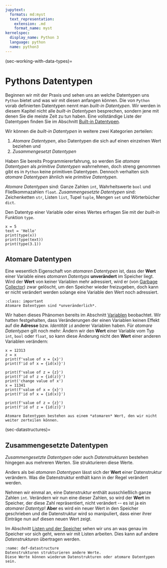 ```yaml
---
jupytext:
  formats: md:myst
  text_representation:
    extension: .md
    format_name: myst
kernelspec:
  display_name: Python 3
  language: python
  name: python3
---
```


(sec-working-with-data-types)=
# Pythons Datentypen

Beginnen wir mit der Praxis und sehen uns an welche Datentypen uns ``Python`` bietet und was wir mit diesen anfangen können.
Die von ``Python`` vorab definierten Datentypen nennt man *built-in Datentypen*.
Wir werden in diesem Kapitel nicht alle *built-in Datentypen* besprechen, sondern jene mit denen Sie die meiste Zeit zu tun haben.
Eine vollständige Liste der Datentypen finden Sie im Abschnitt [Built-in Datentypen](sec-built-in-data-types).

Wir können die *built-in Datentypen* in weitere zwei Kategorien zerteilen:

1. *Atomare Datentypen*, also Datentypen die sich auf einen einzelnen Wert beziehen und
2. *Zusammengesetzt Datentypen*

Haben Sie bereits Programmiererfahrung, so werden Sie *atomare Datentypen* als *primitive Datentypen* wahrnehmen, doch streng genommen gibt es in ``Python`` keine primitiven Datentypen.
Dennoch verhalten sich *atomare Datentypen* ähnlich wie *primitive Datentypen*.

*Atomare Datentypen* sind: Ganze Zahlen ``int``, Wahrheitswerte ``bool`` und Fließkommazahlen ``float``.
*Zusammengesetzte Datentypen* sind: Zeichenketten ``str``, Listen ``list``, Tupel ``tuple``, Mengen ``set`` und Wörterbücher ``dict``.

Den Datentyp einer Variable oder eines Wertes erfragen Sie mit der *built-in* Funktion ``type``.

```{code-cell} python3
x = 5
text = 'Hello'
print(type(x))
print(type(text))
print(type(3.1))
```

## Atomare Datentypen 

Eine wesentlich Eigenschaft von *atomaren Datentypen* ist, dass der **Wert** einer Variable eines *atomaren Datentyps* **unverändert** im Speicher liegt.
Wird der **Wert** von keiner Variablen mehr adressiert, wird er (von [Garbage Collector](def-garbage-collector)) zwar gelöscht, um den Speicher wieder freizugeben, doch kann er nicht verändert werden solange eine Variable den Wert noch adressiert.

```{admonition} Unveränderliche atomare Datentypen
:class: important
Atomare Datentypen sind *unveränderlich*.
```

Wir haben dieses Phänomen bereits im Abschnitt [Variablen](sec-variables) beobachtet.
Wir hatten festgehalten, dass Veränderungen der einen Variablen keinen Effekt auf die **Adresse** bzw. *Identität* ``id`` anderer Variablen haben.
Für *atomare Datentypen* gilt noch mehr: Ändern wir den **Wert** einer Variable vom Typ ``int``, ``bool`` oder ``float``, so kann diese Änderung nicht den **Wert** einer anderen Variablen verändern: 

```{code-cell} python3
x = 12313
z = x
print(f'value of x = {x}')
print(f'id of x = {id(x)}')

print(f'value of z = {z}')
print(f'id of z = {id(z)}')
print('change value of x')
x = 11341
print(f'value of x = {x}')
print(f'id of x = {id(x)}')

print(f'value of z = {z}')
print(f'id of z = {id(z)}')
```

```{admonition} Atomare Datentypen
Atomare Datentypen bestehen aus einem *atomaren* Wert, den wir nicht weiter zerteilen können.
```

(sec-datastructures)=
## Zusammengesetzte Datentypen

*Zusammengesetzte Datentypen* oder auch *Datenstrukturen* bestehen hingegen aus mehreren Werten.
Sie strukturieren diese Werte.

Anders als bei *atomaren Datentypen* lässt sich der **Wert** einer Datenstruktur verändern.
Was die Datenstruktur enthält kann in der Regel verändert werden.

Nehmen wir einmal an, eine Datenstruktur enthält ausschließlich ganze Zahlen ``int``.
Verändern wir nun eine dieser Zahlen, so wird der **Wert** im Speicher, der diese Zahl repräsentiert, nicht verändert -- es ist ja ein *atomarer Datentyp*!
**Aber** es wird ein neuer Wert in den Speicher geschrieben und die Datenstruktur wird so manipuliert, dass einer ihrer Einträge nun auf diesen neuen Wert zeigt.

Im Abschnitt [Listen und der Speicher](sec-list-and-memory) sehen wir uns an was genau im Speicher vor sich geht, wenn wir mit Listen arbeiten.
Dies kann auf andere *Datenstrukturen* übertragen werden.

```{admonition} Datenstrukturen (bzw. zusammengesetzte Datentypen)
:name: def-datastructure
Datenstrukturen strukturieren andere Werte. 
Diese Werte können wiederum Datenstrukturen oder atomare Datentypen sein.
```
